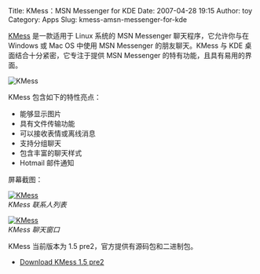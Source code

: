 Title: KMess：MSN Messenger for KDE
Date: 2007-04-28 19:15
Author: toy
Category: Apps
Slug: kmess-amsn-messenger-for-kde

[KMess](http://www.kmess.org/) 是一款适用于 Linux 系统的 MSN Messenger
聊天程序，它允许你与在 Windows 或 Mac OS 中使用 MSN Messenger
的朋友聊天。KMess 与 KDE 桌面结合十分紧密，它专注于提供 MSN Messenger
的特有功能，且具有易用的界面。

![KMess](http://i.linuxtoy.org/i/2007/04/kmesslogo.png)

KMess 包含如下的特性亮点：

-   能够显示图片
-   具有文件传输功能
-   可以接收表情或离线消息
-   支持分组聊天
-   包含丰富的聊天样式
-   Hotmail 邮件通知

屏幕截图：

[![KMess](http://i.linuxtoy.org/i/2007/04/kmess_s.png)](http://i.linuxtoy.org/i/2007/04/kmess.png)  
*KMess 联系人列表*

[![KMess](http://i.linuxtoy.org/i/2007/04/kmess-chatwindow_s.png)](http://i.linuxtoy.org/i/2007/04/kmess-chatwindow.png)  
*KMess 聊天窗口*

KMess 当前版本为 1.5 pre2，官方提供有源码包和二进制包。

- [Download KMess 1.5 pre2](http://www.kmess.org/download/)

